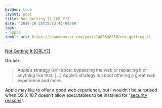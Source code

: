```yaml
---
hidden: true
layout: post
title: Not Getting It [ORLY?]
date: '2010-10-25T15:53:42-04:00'
tags:
- apple
tumblr_url: https://seanmonstar.com/post/1400538958/not-getting-it
---
```

[Not Getting It [ORLY?]](http://daringfireball.net/linked/2010/10/21/beltzner)  

Gruber:

> Apple’s strategy isn’t about bypassing the web or replacing it or anything like that. […] Apple’s strategy is about offering a great web experience and more.

Apple may like to offer a good web experience, but I wouldn’t be surprised when OS X 10.7 doesn’t allow executables to be installed for “[security reasons](http://twitter.com/#!/seanmonstar/status/27954764859)”.

